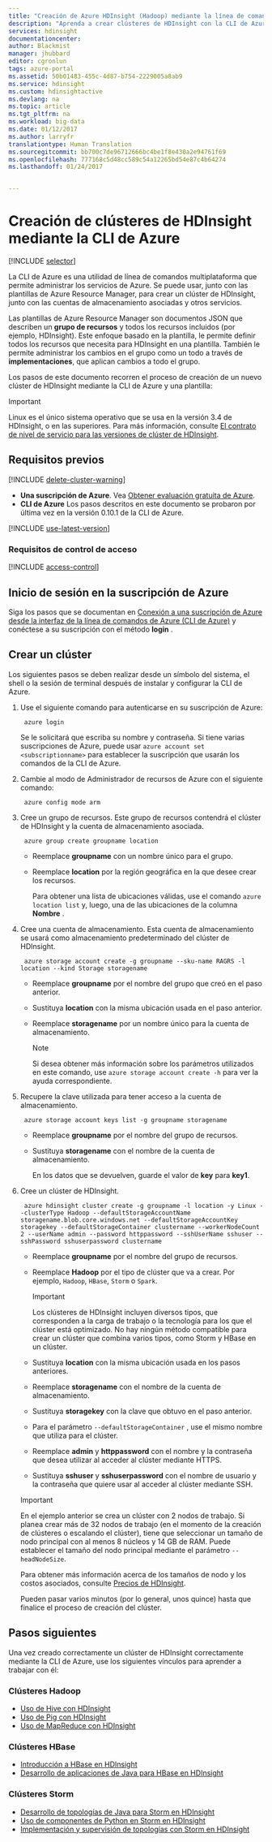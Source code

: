 ```yaml
---
title: "Creación de Azure HDInsight (Hadoop) mediante la línea de comandos | Microsoft Docs"
description: "Aprenda a crear clústeres de HDInsight con la CLI de Azure multiplataforma, las plantillas de Azure Resource Manager y la API de REST de Azure. Puede especificar el tipo de clúster (Hadoop, HBase o Storm) o usar scripts para instalar componentes personalizados..."
services: hdinsight
documentationcenter: 
author: Blackmist
manager: jhubbard
editor: cgronlun
tags: azure-portal
ms.assetid: 50b01483-455c-4d87-b754-2229005a8ab9
ms.service: hdinsight
ms.custom: hdinsightactive
ms.devlang: na
ms.topic: article
ms.tgt_pltfrm: na
ms.workload: big-data
ms.date: 01/12/2017
ms.author: larryfr
translationtype: Human Translation
ms.sourcegitcommit: bb700c7de96712666bc4be1f8e430a2e94761f69
ms.openlocfilehash: 777168c5d48cc589c54a12265bd54e87c4b64274
ms.lasthandoff: 01/24/2017


---
```

# <a name="create-hdinsight-clusters-using-the-azure-cli"></a>Creación de clústeres de HDInsight mediante la CLI de Azure

[!INCLUDE [selector](../../includes/hdinsight-create-linux-cluster-selector.md)]

La CLI de Azure es una utilidad de línea de comandos multiplataforma que permite administrar los servicios de Azure. Se puede usar, junto con las plantillas de Azure Resource Manager, para crear un clúster de HDInsight, junto con las cuentas de almacenamiento asociadas y otros servicios.

Las plantillas de Azure Resource Manager son documentos JSON que describen un **grupo de recursos** y todos los recursos incluidos (por ejemplo, HDInsight). Este enfoque basado en la plantilla, le permite definir todos los recursos que necesita para HDInsight en una plantilla. También le permite administrar los cambios en el grupo como un todo a través de **implementaciones**, que aplican cambios a todo el grupo.

Los pasos de este documento recorren el proceso de creación de un nuevo clúster de HDInsight mediante la CLI de Azure y una plantilla:

> [!IMPORTANT]
> Linux es el único sistema operativo que se usa en la versión 3.4 de HDInsight, o en las superiores. Para más información, consulte [El contrato de nivel de servicio para las versiones de clúster de HDInsight](hdinsight-component-versioning.md#hdi-version-32-and-33-nearing-deprecation-date).


## <a name="prerequisites"></a>Requisitos previos

[!INCLUDE [delete-cluster-warning](../../includes/hdinsight-delete-cluster-warning.md)]

* **Una suscripción de Azure**. Vea [Obtener evaluación gratuita de Azure](https://azure.microsoft.com/documentation/videos/get-azure-free-trial-for-testing-hadoop-in-hdinsight/).
* **CLI de Azure** Los pasos descritos en este documento se probaron por última vez en la versión 0.10.1 de la CLI de Azure.
  
[!INCLUDE [use-latest-version](../../includes/hdinsight-use-latest-cli.md)] 

### <a name="access-control-requirements"></a>Requisitos de control de acceso
[!INCLUDE [access-control](../../includes/hdinsight-access-control-requirements.md)]

## <a name="log-in-to-your-azure-subscription"></a>Inicio de sesión en la suscripción de Azure

Siga los pasos que se documentan en [Conexión a una suscripción de Azure desde la interfaz de la línea de comandos de Azure (CLI de Azure)](../xplat-cli-connect.md) y conéctese a su suscripción con el método **login** .

## <a name="create-a-cluster"></a>Crear un clúster

Los siguientes pasos se deben realizar desde un símbolo del sistema, el shell o la sesión de terminal después de instalar y configurar la CLI de Azure.

1. Use el siguiente comando para autenticarse en su suscripción de Azure:
   
        azure login
   
    Se le solicitará que escriba su nombre y contraseña. Si tiene varias suscripciones de Azure, puede usar `azure account set <subscriptionname>` para establecer la suscripción que usarán los comandos de la CLI de Azure.
2. Cambie al modo de Administrador de recursos de Azure con el siguiente comando:
   
        azure config mode arm
3. Cree un grupo de recursos. Este grupo de recursos contendrá el clúster de HDInsight y la cuenta de almacenamiento asociada.
   
        azure group create groupname location
   
   * Reemplace **groupname** con un nombre único para el grupo. 
   * Reemplace **location** por la región geográfica en la que desee crear los recursos. 
     
       Para obtener una lista de ubicaciones válidas, use el comando `azure location list` y, luego, una de las ubicaciones de la columna **Nombre** .
4. Cree una cuenta de almacenamiento. Esta cuenta de almacenamiento se usará como almacenamiento predeterminado del clúster de HDInsight.
   
        azure storage account create -g groupname --sku-name RAGRS -l location --kind Storage storagename
   
   * Reemplace **groupname** por el nombre del grupo que creó en el paso anterior.
   * Sustituya **location** con la misma ubicación usada en el paso anterior. 
   * Reemplace **storagename** por un nombre único para la cuenta de almacenamiento.
     
     > [!NOTE]
     > Si desea obtener más información sobre los parámetros utilizados en este comando, use `azure storage account create -h` para ver la ayuda correspondiente.
     > 
     > 
5. Recupere la clave utilizada para tener acceso a la cuenta de almacenamiento.
   
        azure storage account keys list -g groupname storagename
   
   * Reemplace **groupname** por el nombre del grupo de recursos.
   * Sustituya **storagename** con el nombre de la cuenta de almacenamiento.
     
     En los datos que se devuelven, guarde el valor de **key** para **key1**.
6. Cree un clúster de HDInsight.
   
        azure hdinsight cluster create -g groupname -l location -y Linux --clusterType Hadoop --defaultStorageAccountName storagename.blob.core.windows.net --defaultStorageAccountKey storagekey --defaultStorageContainer clustername --workerNodeCount 2 --userName admin --password httppassword --sshUserName sshuser --sshPassword sshuserpassword clustername
   
   * Reemplace **groupname** por el nombre del grupo de recursos.
   * Reemplace **Hadoop** por el tipo de clúster que va a crear. Por ejemplo, `Hadoop`, `HBase`, `Storm` o `Spark`.
     
     > [!IMPORTANT]
     > Los clústeres de HDInsight incluyen diversos tipos, que corresponden a la carga de trabajo o la tecnología para los que el clúster está optimizado. No hay ningún método compatible para crear un clúster que combina varios tipos, como Storm y HBase en un clúster. 
     > 
     > 
   * Sustituya **location** con la misma ubicación usada en los pasos anteriores.
   * Reemplace **storagename** con el nombre de la cuenta de almacenamiento.
   * Sustituya **storagekey** con la clave que obtuvo en el paso anterior. 
   * Para el parámetro `--defaultStorageContainer` , use el mismo nombre que utiliza para el clúster.
   * Reemplace **admin** y **httppassword** con el nombre y la contraseña que desea utilizar al acceder al clúster mediante HTTPS.
   * Sustituya **sshuser** y **sshuserpassword** con el nombre de usuario y la contraseña que quiere usar al acceder al clúster mediante SSH.
   
   > [!IMPORTANT]
   > En el ejemplo anterior se crea un clúster con 2 nodos de trabajo. Si planea crear más de 32 nodos de trabajo (en el momento de la creación de clústeres o escalando el clúster), tiene que seleccionar un tamaño de nodo principal con al menos 8 núcleos y 14 GB de RAM. Puede establecer el tamaño del nodo principal mediante el parámetro `--headNodeSize`.
   > 
   > Para obtener más información acerca de los tamaños de nodo y los costos asociados, consulte [Precios de HDInsight](https://azure.microsoft.com/pricing/details/hdinsight/).
     
     Pueden pasar varios minutos (por lo general, unos quince) hasta que finalice el proceso de creación del clúster.

## <a name="next-steps"></a>Pasos siguientes
Una vez creado correctamente un clúster de HDInsight correctamente mediante la CLI de Azure, use los siguientes vínculos para aprender a trabajar con él:

### <a name="hadoop-clusters"></a>Clústeres Hadoop
* [Uso de Hive con HDInsight](hdinsight-use-hive.md)
* [Uso de Pig con HDInsight](hdinsight-use-pig.md)
* [Uso de MapReduce con HDInsight](hdinsight-use-mapreduce.md)

### <a name="hbase-clusters"></a>Clústeres HBase
* [Introducción a HBase en HDInsight](hdinsight-hbase-tutorial-get-started-linux.md)
* [Desarrollo de aplicaciones de Java para HBase en HDInsight](hdinsight-hbase-build-java-maven-linux.md)

### <a name="storm-clusters"></a>Clústeres Storm
* [Desarrollo de topologías de Java para Storm en HDInsight](hdinsight-storm-develop-java-topology.md)
* [Uso de componentes de Python en Storm en HDInsight](hdinsight-storm-develop-python-topology.md)
* [Implementación y supervisión de topologías con Storm en HDInsight](hdinsight-storm-deploy-monitor-topology-linux.md)


